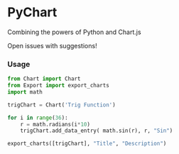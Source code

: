 # PyChart
Combining the powers of Python and Chart.js

Open issues with suggestions!

### Usage
```Python
from Chart import Chart
from Export import export_charts
import math

trigChart = Chart('Trig Function')

for i in range(36):
    r = math.radians(i*10)
    trigChart.add_data_entry( math.sin(r), r, "Sin")

export_charts([trigChart], "Title", "Description")
```
